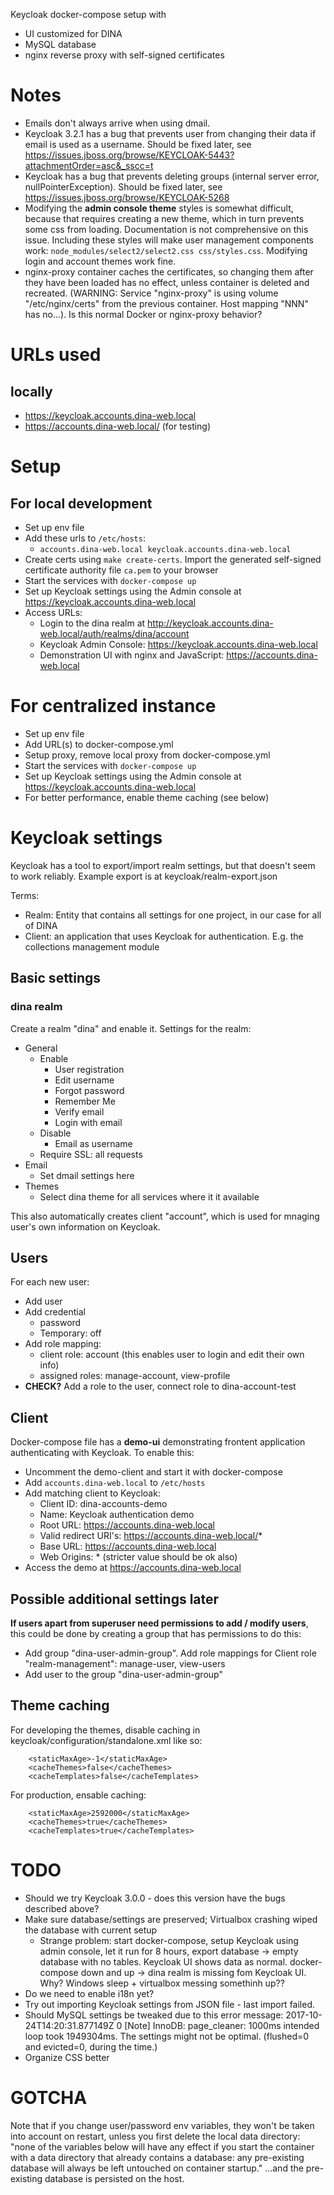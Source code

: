 Keycloak docker-compose setup with
- UI customized for DINA
- MySQL database
- nginx reverse proxy with self-signed certificates

# Notes

- Emails don't always arrive when using dmail.
- Keycloak 3.2.1 has a bug that prevents user from changing their data if email is used as a username. Should be fixed later, see https://issues.jboss.org/browse/KEYCLOAK-5443?attachmentOrder=asc&_sscc=t
- Keycloak has a bug that prevents deleting groups (internal server error, nullPointerException). Should be fixed later, see https://issues.jboss.org/browse/KEYCLOAK-5268
- Modifying the **admin console theme** styles is somewhat difficult, because that requires creating a new theme, which in turn prevents some css from loading. Documentation is not comprehensive on this issue. Including these styles will make user management components work: `node_modules/select2/select2.css css/styles.css`. Modifying login and account themes work fine.
- nginx-proxy container caches the certificates, so changing them after they have been loaded has no effect, unless container is deleted and recreated. (WARNING: Service "nginx-proxy" is using volume "/etc/nginx/certs" from the previous container. Host mapping "NNN" has no...). Is this normal Docker or nginx-proxy behavior?

# URLs used

## locally
* https://keycloak.accounts.dina-web.local
* https://accounts.dina-web.local/ (for testing)



# Setup

## For local development

- Set up env file
- Add these urls to `/etc/hosts`:
   - `accounts.dina-web.local keycloak.accounts.dina-web.local`
- Create certs using `make create-certs`. Import the generated self-signed certificate authority file `ca.pem` to your browser
- Start the services with `docker-compose up`
- Set up Keycloak settings using the Admin console at https://keycloak.accounts.dina-web.local
- Access URLs:
   - Login to the dina realm at http://keycloak.accounts.dina-web.local/auth/realms/dina/account
   - Keycloak Admin Console: https://keycloak.accounts.dina-web.local
   - Demonstration UI with nginx and JavaScript: https://accounts.dina-web.local

# For centralized instance

- Set up env file
- Add URL(s) to docker-compose.yml
- Setup proxy, remove local proxy from docker-compose.yml
- Start the services with `docker-compose up`
- Set up Keycloak settings using the Admin console at https://keycloak.accounts.dina-web.local
- For better performance, enable theme caching (see below)

# Keycloak settings 

Keycloak has a tool to export/import realm settings, but that doesn't seem to work reliably. Example export is at keycloak/realm-export.json

Terms:

- Realm: Entity that contains all settings for one project, in our case for all of DINA
- Client: an application that uses Keycloak for authentication. E.g. the collections management module

## Basic settings

### dina realm

Create a realm "dina" and enable it. Settings for the realm:

- General
   - Enable
      - User registration 
      - Edit username 
      - Forgot password 
      - Remember Me 
      - Verify email 
      - Login with email 
   - Disable
      - Email as username 
   - Require SSL: all requests
- Email
   - Set dmail settings here
- Themes
   - Select dina theme for all services where it it available

This also automatically creates client "account", which is used for mnaging user's own information on Keycloak.

## Users

For each new user:

- Add user
- Add credential
    - password
    - Temporary: off
- Add role mapping:
    - client role: account (this enables user to login and edit their own info)
    - assigned roles: manage-account, view-profile
- **CHECK?** Add a role to the user, connect role to dina-account-test

## Client

Docker-compose file has a **demo-ui** demonstrating frontent application authenticating with Keycloak. To enable this:

- Uncomment the demo-client and start it with docker-compose
- Add `accounts.dina-web.local` to `/etc/hosts`
- Add matching client to Keycloak:
    - Client ID: dina-accounts-demo
    - Name: Keycloak authentication demo
    - Root URL: https://accounts.dina-web.local
    - Valid redirect URI's: https://accounts.dina-web.local/*
    - Base URL: https://accounts.dina-web.local
    - Web Origins: * (stricter value should be ok also)
- Access the demo at https://accounts.dina-web.local

## Possible additional settings later

**If users apart from superuser need permissions to add / modify users**, this could be done by creating a group that has permissions to do this:

- Add group "dina-user-admin-group". Add role mappings for Client role "realm-management": manage-user, view-users
- Add user to the group "dina-user-admin-group"


## Theme caching

For developing the themes, disable caching in keycloak/configuration/standalone.xml like so:

        <staticMaxAge>-1</staticMaxAge>
        <cacheThemes>false</cacheThemes>
        <cacheTemplates>false</cacheTemplates>

For production, ensable caching:

        <staticMaxAge>2592000</staticMaxAge>
        <cacheThemes>true</cacheThemes>
        <cacheTemplates>true</cacheTemplates>

# TODO

- Should we try Keycloak 3.0.0 - does this version have the bugs described above?
- Make sure database/settings are preserved; Virtualbox crashing wiped the database with current setup
    - Strange problem: start docker-compose, setup Keycloak using admin console, let it run for 8 hours, export database -> empty database with no tables. Keycloak UI shows data as normal. docker-compose down and up -> dina realm is missing fom Keycloak UI. Why? Windows sleep + virtualbox messing somethinh up??
- Do we need to enable i18n yet?
- Try out importing Keycloak settings from JSON file - last import failed.
- Should MySQL settings be tweaked due to this error message: 2017-10-24T14:20:31.877149Z 0 [Note] InnoDB: page_cleaner: 1000ms intended loop took 1949304ms. The settings might not be optimal. (flushed=0 and evicted=0, during the time.)
- Organize CSS better

# GOTCHA

Note that if you change user/password env variables, they won't be taken into account on restart, unless you first delete the local data directory: "none of the variables below will have any effect if you start the container with a data directory that already contains a database: any pre-existing database will always be left untouched on container startup." ...and the pre-existing database is persisted on the host.
